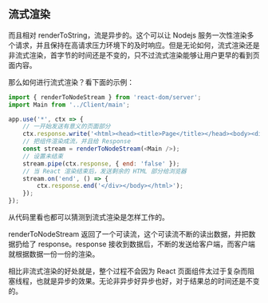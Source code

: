 

## 流式渲染
而且相对 renderToString，流是异步的。这个可以让 Nodejs 服务一次性渲染多个请求，并且保持在高请求压力环境下的及时响应。但是无论如何，流式渲染还是非流式渲染，首字节的时间还是不变的，只不过流式渲染能够让用户更早的看到页面内容。

那么如何进行流式渲染？看下面的示例：

```js
import { renderToNodeStream } from 'react-dom/server';
import Main from '../Client/main';

app.use('*', ctx => {
    // 一开始发送有意义的页面部分
    ctx.response.write('<html><head><title>Page</title></head><body><div id="root">');
    // 把组件渲染成流，并且给 Response
    const stream = renderToNodeStream(<Main />);
    // 设置未结束
    stream.pipe(ctx.response, { end: 'false' });
    // 当 React 渲染结束后，发送剩余的 HTML 部分给浏览器
    stream.on('end', () => {
        ctx.response.end('</div></body></html>');
    });
});
```

从代码里看也都可以猜测到流式渲染是怎样工作的。

renderToNodeStream 返回了一个可读流，这个可读流不断的读出数据，并把数据扔给了 response。response 接收到数据后，不断的发送给客户端，而客户端就根据数据一份一份的渲染。

相比非流式渲染的好处就是，整个过程不会因为 React 页面组件太过于复杂而阻塞线程，也就是异步的效果。无论非异步好异步也好，对于结果总的时间还是不变的。
